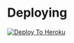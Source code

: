 # Deploying


[![Deploy To Heroku](https://www.herokucdn.com/deploy/button.svg)](https://heroku.com/deploy)
